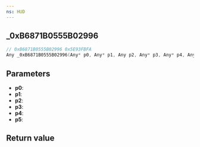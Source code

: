 ```yaml
---
ns: HUD
---
```

## _0xB6871B0555B02996

```c
// 0xB6871B0555B02996 0x5E93FBFA
Any _0xB6871B0555B02996(Any* p0, Any* p1, Any p2, Any* p3, Any* p4, Any p5);
```


## Parameters
* **p0**: 
* **p1**: 
* **p2**: 
* **p3**: 
* **p4**: 
* **p5**: 

## Return value
